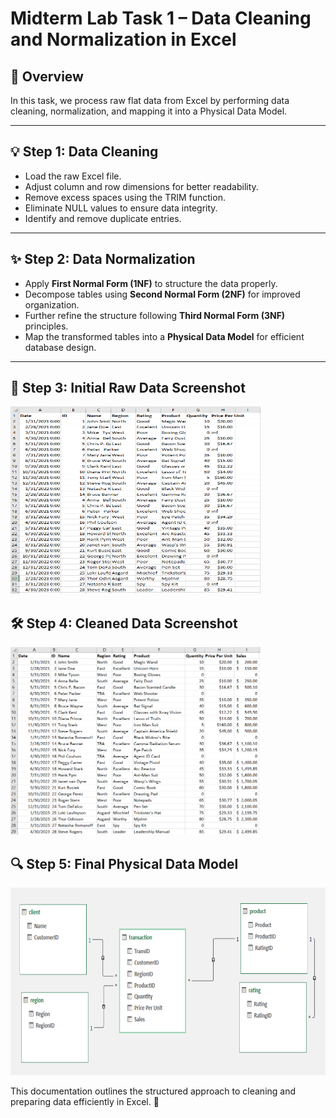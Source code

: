 # Midterm Lab Task 1 – Data Cleaning and Normalization in Excel

## 📄 Overview
In this task, we process raw flat data from Excel by performing data cleaning, normalization, and mapping it into a Physical Data Model.

---

## 💡 Step 1: Data Cleaning
- Load the raw Excel file.
- Adjust column and row dimensions for better readability.
- Remove excess spaces using the TRIM function.
- Eliminate NULL values to ensure data integrity.
- Identify and remove duplicate entries.

---

## ✨ Step 2: Data Normalization
- Apply **First Normal Form (1NF)** to structure the data properly.
- Decompose tables using **Second Normal Form (2NF)** for improved organization.
- Further refine the structure following **Third Normal Form (3NF)** principles.
- Map the transformed tables into a **Physical Data Model** for efficient database design.

---

## 🧩 Step 3: Initial Raw Data Screenshot
<img src="rawdata.PNG" alt="Raw Data Preview" width="400" height="300">

## 🛠️ Step 4: Cleaned Data Screenshot
<img src="cleaneddata.PNG" alt="Cleaned Data Preview" width="400" height="300">

## 🔍 Step 5: Final Physical Data Model
<img src="erd.PNG" alt="Entity Relationship Diagram" width="600" height="300">

This documentation outlines the structured approach to cleaning and preparing data efficiently in Excel. 🚀
